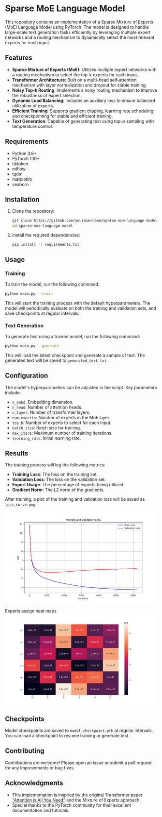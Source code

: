 # Sparse MoE Language Model

This repository contains an implementation of a Sparse Mixture of Experts (MoE) Language Model using PyTorch. The model is designed to handle large-scale text generation tasks efficiently by leveraging multiple expert networks and a routing mechanism to dynamically select the most relevant experts for each input.

## Features

- **Sparse Mixture of Experts (MoE)**: Utilizes multiple expert networks with a routing mechanism to select the top-k experts for each input.
- **Transformer Architecture**: Built on a multi-head self-attention mechanism with layer normalization and dropout for stable training.
- **Noisy Top-k Routing**: Implements a noisy routing mechanism to improve the robustness of expert selection.
- **Dynamic Load Balancing**: Includes an auxiliary loss to ensure balanced utilization of experts.
- **Efficient Training**: Supports gradient clipping, learning rate scheduling, and checkpointing for stable and efficient training.
- **Text Generation**: Capable of generating text using top-p sampling with temperature control.

## Requirements

- Python 3.8+
- PyTorch 1.10+
- tiktoken
- mlflow
- tqdm
- matplotlib
- seaborn

## Installation

1. Clone the repository:
   ```bash
   git clone https://github.com/yourusername/sparse-moe-language-model.git
   cd sparse-moe-language-model
   ```

2. Install the required dependencies:
   ```bash
   pip install -r requirements.txt
   ```

## Usage

### Training

To train the model, run the following command:

```bash
python main.py --train
```

This will start the training process with the default hyperparameters. The model will periodically evaluate on both the training and validation sets, and save checkpoints at regular intervals.

### Text Generation

To generate text using a trained model, run the following command:

```bash
python main.py --generate
```

This will load the latest checkpoint and generate a sample of text. The generated text will be saved to `generated_text.txt`.

## Configuration

The model's hyperparameters can be adjusted in the script. Key parameters include:

- `n_embd`: Embedding dimension.
- `n_head`: Number of attention heads.
- `n_layer`: Number of transformer layers.
- `num_experts`: Number of experts in the MoE layer.
- `top_k`: Number of experts to select for each input.
- `batch_size`: Batch size for training.
- `max_iters`: Maximum number of training iterations.
- `learning_rate`: Initial learning rate.

## Results

The training process will log the following metrics:

- **Training Loss**: The loss on the training set.
- **Validation Loss**: The loss on the validation set.
- **Expert Usage**: The percentage of experts being utilized.
- **Gradient Norm**: The L2 norm of the gradients.

After training, a plot of the training and validation loss will be saved as `loss_curve.png`.

![Loss_curve](loss_curve.png)  

Experts assign heat maps  
![heatmap](expert_heatmap_6000.png)  

## Checkpoints

Model checkpoints are saved to `model_checkpoint.pth` at regular intervals. You can load a checkpoint to resume training or generate text.

## Contributing

Contributions are welcome! Please open an issue or submit a pull request for any improvements or bug fixes.


## Acknowledgments

- This implementation is inspired by the original Transformer paper ["Attention is All You Need"](https://arxiv.org/abs/1706.03762) and the Mixture of Experts approach.
- Special thanks to the PyTorch community for their excellent documentation and tutorials.
